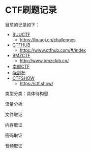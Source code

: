 # CTF刷题记录

目前的记录如下：
- [BUUCTF](#BUUCCTF)
    - https://buuoj.cn/challenges
- [CTFHUB](#)
    - https://www.ctfhub.com/#/index
- [BMZCTF](#)
    - http://www.bmzclub.cn/
- [南邮CTF](#)
- [陇剑杯](#)
- [CTFSHOW](#)
    - https://ctf.show/



类型分类：具体待构思

流量分析

文件取证

内存取证

密码取证

音频取证